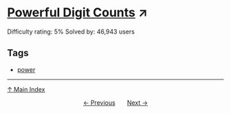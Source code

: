 # [Powerful Digit Counts](https://projecteuler.net/problem=63) ↗️

Difficulty rating: 5%
Solved by: 46,943 users
## Tags

- [power](../tags/power.md)



---

[↑ Main Index](../README.md)


<div align=center><a href='62.md'>← Previous</a> &nbsp;&nbsp; &nbsp;&nbsp;  <a href='64.md'>Next →</a></div>
